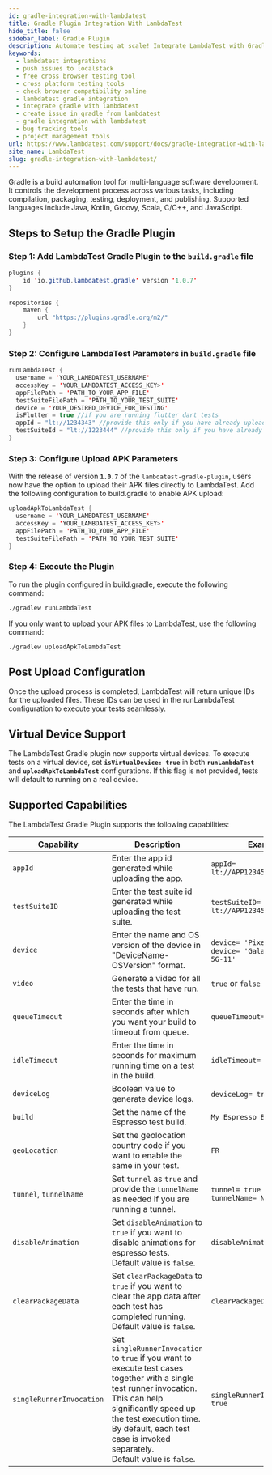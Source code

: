 ```yaml
---
id: gradle-integration-with-lambdatest
title: Gradle Plugin Integration With LambdaTest
hide_title: false
sidebar_label: Gradle Plugin
description: Automate testing at scale! Integrate LambdaTest with Gradle for seamless CI/CD & lightning-fast execution.
keywords:
  - lambdatest integrations
  - push issues to localstack
  - free cross browser testing tool
  - cross platform testing tools
  - check browser compatibility online
  - lambdatest gradle integration
  - integrate gradle with lambdatest
  - create issue in gradle from lambdatest
  - gradle integration with lambdatest
  - bug tracking tools
  - project management tools
url: https://www.lambdatest.com/support/docs/gradle-integration-with-lambdatest/
site_name: LambdaTest
slug: gradle-integration-with-lambdatest/
---
```


<script type="application/ld+json"
    dangerouslySetInnerHTML={{ __html: JSON.stringify({
       "@context": "https://schema.org",
        "@type": "BreadcrumbList",
        "itemListElement": [{
          "@type": "ListItem",
          "position": 1,
          "name": "LambdaTest",
          "item": "https://www.lambdatest.com"
        },{
          "@type": "ListItem",
          "position": 2,
          "name": "Support",
          "item": "https://www.lambdatest.com/support/docs/"
        },{
          "@type": "ListItem",
          "position": 3,
          "name": "Gradle Integration",
          "item": "https://www.lambdatest.com/support/docs/gradle-integration-with-lambdatest/"
        }]
      })
    }}
></script>
Gradle is a build automation tool for multi-language software development. It controls the development process across various tasks, including compilation, packaging, testing, deployment, and publishing. Supported languages include Java, Kotlin, Groovy, Scala, C/C++, and JavaScript.

<div className="ytframe"> 
<div className="youtube" data-embed="as5IU-UjtAg">
    <div className="play-button"></div>
</div>
</div>

## Steps to Setup the Gradle Plugin

### Step 1: Add LambdaTest Gradle Plugin to the `build.gradle` file

```java title="build.gradle"
plugins {
    id 'io.github.lambdatest.gradle' version '1.0.7'
}

repositories {
    maven {
        url "https://plugins.gradle.org/m2/"
    }
}
```

### Step 2: Configure LambdaTest Parameters in `build.gradle` file

```java title="build.gradle"
runLambdaTest {
  username = 'YOUR_LAMBDATEST_USERNAME'
  accessKey = 'YOUR_LAMBDATEST_ACCESS_KEY>'
  appFilePath = 'PATH_TO_YOUR_APP_FILE'
  testSuiteFilePath = 'PATH_TO_YOUR_TEST_SUITE'
  device = 'YOUR_DESIRED_DEVICE_FOR_TESTING'
  isFlutter = true //if you are running flutter dart tests
  appId = "lt://1234343" //provide this only if you have already uploaded the app
  testSuiteId = "lt://1223444" //provide this only if you have already uploaded the app
}
```

### Step 3: Configure Upload APK Parameters
With the release of version **`1.0.7`** of the `lambdatest-gradle-plugin`, users now have the option to upload their APK files directly to LambdaTest. Add the following configuration to build.gradle to enable APK upload:

```java title="build.gradle"
uploadApkToLambdaTest {
  username = 'YOUR_LAMBDATEST_USERNAME'
  accessKey = 'YOUR_LAMBDATEST_ACCESS_KEY>'
  appFilePath = 'PATH_TO_YOUR_APP_FILE'
  testSuiteFilePath = 'PATH_TO_YOUR_TEST_SUITE'
}
```
### Step 4: Execute the Plugin
To run the plugin configured in build.gradle, execute the following command:

```bash
./gradlew runLambdaTest
```

If you only want to upload your APK files to LambdaTest, use the following command:

```bash
./gradlew uploadApkToLambdaTest
```

## Post Upload Configuration
Once the upload process is completed, LambdaTest will return unique IDs for the uploaded files. These IDs can be used in the runLambdaTest configuration to execute your tests seamlessly.

## Virtual Device Support
The LambdaTest Gradle plugin now supports virtual devices. To execute tests on a virtual device, set **`isVirtualDevice: true`** in both **`runLambdaTest`** and **`uploadApkToLambdaTest`** configurations. If this flag is not provided, tests will default to running on a real device.

## Supported Capabilities

The LambdaTest Gradle Plugin supports the following capabilities:

| Capability | Description | Example |
|------------|-------------|---------|
| `appId` | Enter the app id generated while uploading the app. | `appId= lt://APP123456789123456789` |
| `testSuiteID` | Enter the test suite id generated while uploading the test suite. | `testSuiteID= lt://APP123456789123456789` |
| `device` | Enter the name and OS version of the device in "DeviceName-OSVersion" format. | `device= 'Pixel 3 XL-9'` or `device= 'Galaxy S21 Ultra 5G-11'` |
| `video` | Generate a video for all the tests that have run. | `true` or `false` |
| `queueTimeout`| Enter the time in seconds after which you want your build to timeout from queue. | `queueTimeout= 300` |
| `idleTimeout` | Enter the time in seconds for maximum running time on a test in the build. | `idleTimeout= 120`|
| `deviceLog` | Boolean value to generate device logs. | `deviceLog= true` or `false` |
| `build` | Set the name of the Espresso test build. | `My Espresso Build` |
| `geoLocation` | Set the geolocation country code if you want to enable the same in your test. | `FR` |
| `tunnel`, `tunnelName`| Set `tunnel` as `true` and provide the `tunnelName` as needed if you are running a tunnel.  | `tunnel= true` <br /> `tunnelName= NewTunnel`|
| `disableAnimation` | Set `disableAnimation` to `true` if you want to disable animations for espresso tests. <br /> Default value is `false`. | `disableAnimation= false`|
| `clearPackageData` | Set `clearPackageData` to `true` if you want to clear the app data after each test has completed running. <br /> Default value is `false`. | `clearPackageData= false` |
| `singleRunnerInvocation` | Set `singleRunnerInvocation` to `true` if you want to execute test cases together with a single test runner invocation. <br /> This can help significantly speed up the test execution time. By default, each test case is invoked separately. <br /> Default value is `false`.| `singleRunnerInvocation= true` | 
